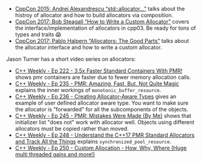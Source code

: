 

- [CppCon 2015: Andrei Alexandrescu “std::allocator...”][1] talks about 
the histroy of allocator and how to build allocators via composition.
- [CppCon 2017: Bob Steagall “How to Write a Custom Allocator”][2] covers 
the interface/implementation of allocators in cpp03. Be ready for tons of types
and traits 😱
- [CppCon 2017: Pablo Halpern “Allocators: The Good Parts”][3] talks about 
the allocator interface and how to write a custom allocator.

Jason Turner has a short video series on allocators:
- [C++ Weekly - Ep 222 - 3.5x Faster Standard Containers With PMR!][4] shows
pmr containers are faster due to fewer memory allocation calls.
- [C++ Weekly - Ep 235 - PMR: Amazing, Fast, But, Not Quite Magic][5] explains
the inner workings of `monotonic_buffer_resource`.
- [C++ Weekly - Ep 236 - Creating Allocator-Aware Types][6] gives an example
of user defined allocator aware type. You want to make sure the allocator 
is "forwarded" for all the subcomponents of the objects.
- [C++ Weekly - Ep 245 - PMR: Mistakes Were Made (By Me)][7] shows that 
initializer list "does not" work with allocator well. Objects using different 
allocators must be copied rather than moved.
- [C++ Weekly - Ep 248 - Understand the C++17 PMR Standard Allocators and Track All the Things][8] explains `synchronized_pool_resource`.
- [C++ Weekly - Ep 250 - Custom Allocation - How, Why, Where (Huge multi threaded gains and more!)][9]

[1]: https://www.youtube.com/watch?v=LIb3L4vKZ7U
[2]: https://www.youtube.com/watch?v=kSWfushlvB8
[3]: https://www.youtube.com/watch?v=v3dz-AKOVL8
[4]: https://www.youtube.com/watch?v=q6A7cKFXjY0
[5]: https://www.youtube.com/watch?v=vXJ1dwJ9QkI
[6]: https://www.youtube.com/watch?v=2LAsqp7UrNs
[7]: https://www.youtube.com/watch?v=6BLlIj2QoT8
[8]: https://www.youtube.com/watch?v=Zt0q3OEeuB0
[9]: https://www.youtube.com/watch?v=5VrX_EXYIaM
